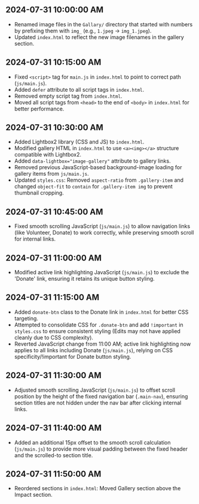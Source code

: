 ## 2024-07-31 10:00:00 AM

- Renamed image files in the `Gallary/` directory that started with numbers by prefixing them with `img_` (e.g., `1.jpeg` -> `img_1.jpeg`).
- Updated `index.html` to reflect the new image filenames in the gallery section.

## 2024-07-31 10:15:00 AM

- Fixed `<script>` tag for `main.js` in `index.html` to point to correct path (`js/main.js`).
- Added `defer` attribute to all script tags in `index.html`.
- Removed empty script tag from `index.html`.
- Moved all script tags from `<head>` to the end of `<body>` in `index.html` for better performance.

## 2024-07-31 10:30:00 AM

- Added Lightbox2 library (CSS and JS) to `index.html`.
- Modified gallery HTML in `index.html` to use `<a><img></a>` structure compatible with Lightbox2.
- Added `data-lightbox="image-gallery"` attribute to gallery links.
- Removed previous JavaScript-based background-image loading for gallery items from `js/main.js`.
- Updated `styles.css`: Removed `aspect-ratio` from `.gallery-item` and changed `object-fit` to `contain` for `.gallery-item img` to prevent thumbnail cropping.

## 2024-07-31 10:45:00 AM

- Fixed smooth scrolling JavaScript (`js/main.js`) to allow navigation links (like Volunteer, Donate) to work correctly, while preserving smooth scroll for internal links.

## 2024-07-31 11:00:00 AM

- Modified active link highlighting JavaScript (`js/main.js`) to exclude the 'Donate' link, ensuring it retains its unique button styling.

## 2024-07-31 11:15:00 AM

- Added `donate-btn` class to the Donate link in `index.html` for better CSS targeting.
- Attempted to consolidate CSS for `.donate-btn` and add `!important` in `styles.css` to ensure consistent styling (Edits may not have applied cleanly due to CSS complexity).
- Reverted JavaScript change from 11:00 AM; active link highlighting now applies to all links including Donate (`js/main.js`), relying on CSS specificity/!important for Donate button styling.

## 2024-07-31 11:30:00 AM

- Adjusted smooth scrolling JavaScript (`js/main.js`) to offset scroll position by the height of the fixed navigation bar (`.main-nav`), ensuring section titles are not hidden under the nav bar after clicking internal links.

## 2024-07-31 11:40:00 AM

- Added an additional 15px offset to the smooth scroll calculation (`js/main.js`) to provide more visual padding between the fixed header and the scrolled-to section title.

## 2024-07-31 11:50:00 AM

- Reordered sections in `index.html`: Moved Gallery section above the Impact section.